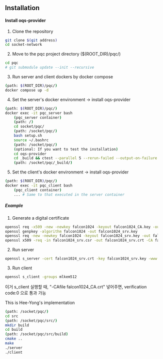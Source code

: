 
## Installation

#### Install oqs-provider

1. Clone the repository
```bash
git clone $(git address)
cd socket-network
```

2. Move to the pqc project directory ($(ROOT_DIR)/pqc/)
```bash
cd pqc
# git submodule update --init --recursive
```
3. Run server and client dockers by docker compose
```bash
(path: $(ROOT_DIR)/pqc/)
docker compose up -d
```

4. Set the server's docker environment -> install oqs-provider
```bash
(path: $(ROOT_DIR)/pqc/)
docker exec -it pqc_server bash
    (pqc_server container)
    (path: /)
    cd socket/pqc/
    (path: /socket/pqc/)
    bash setup.sh
    source ~/.bashrc
    (path: /socket/pqc/)
    (optional: If you want to test the installation)
    cd oqs-provider
    cd _build && ctest --parallel 5 --rerun-failed --output-on-failure -V
    (path: /socket/pqc/_build/)
```

5. Set the client's docker environment -> install oqs-provider
```bash
(path: $(ROOT_DIR)/pqc/)
docker exec -it pqc_client bash
    (pqc_client container)
    ... # Same to that executed in the server container
```



##### Example
1. Generate a digital certificate
```bash
openssl req -x509 -new -newkey falcon1024 -keyout falcon1024_CA.key -out falcon1024_CA.crt -nodes -subj "/CN=test CA" -days 365 -config /usr/local/ssl/openssl.cnf
openssl genpkey -algorithm falcon1024 -out falcon1024_srv.key
openssl req -new -newkey falcon1024 -keyout falcon1024_srv.key -out falcon1024_srv.csr -nodes -subj "/CN=test server" -config /usr/local/ssl/openssl.cnf
openssl x509 -req -in falcon1024_srv.csr -out falcon1024_srv.crt -CA falcon1024_CA.crt -CAkey falcon1024_CA.key -CAcreateserial -days 365
```
2. Run server
```bash
openssl s_server -cert falcon1024_srv.crt -key falcon1024_srv.key -www -tls1_3 -groups mlkem512
```
3. Run client
```bash
openssl s_client -groups mlkem512
```





<!-- 지금 연결은 되는데, verification 21 <- 서버 인증서를 신뢰할 수 없어서 발생하는 문제임. TLS 연결은 성공적으로 설정됨> -->
이거 s_client 실행할 때, "-CAfile falcon1024_CA.crt" 넣어주면, verification code:0 으로 통과 가능





<!-- c code로 실행하는 건 아직 검증 안 됨 -->
This is Hee-Yong's implementation
```bash
(path: /socket/pqc/)
cd src
(path: /socket/pqc/src/)
mkdir build
cd build
(path: /socket/pqc/src/build)
cmake ..
make
./server
./client
```








<!-- ## How to add submodule
```bash
git submodule add <repositoy.git>
(example)
git submodule add https://github.com/open-quantum-safe/oqs-provider.git
git submodule update --init --recursive
``` -->